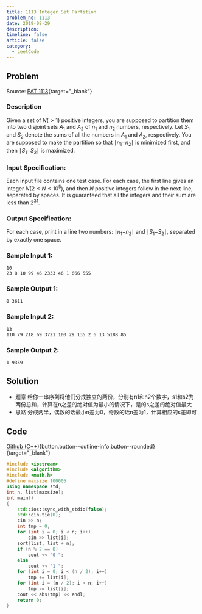 ```yaml
---
title: 1113 Integer Set Partition
problem_no: 1113
date: 2019-08-29
description: 
timeline: false
article: false
category:
  - LeetCode
---
```


<!--more-->

## Problem

Source: [PAT 1113](https://pintia.cn/problem-sets/994805342720868352/exam/problems/994805357258326016){target="_blank"}

### Description

Given a set of $N(>1)$ positive integers, you are supposed to partition them into two disjoint sets $A_1$ and $A_2$ of $n_1$ and $n_2$ numbers, respectively. Let $S_1$ and $S_2$ denote the sums of all the numbers in $A_1$ and $A_2$, respectively. You are supposed to make the partition so that
∣$n_1$−$n_2$∣ is minimized first, and then ∣$S_1$−$S_2$∣ is maximized.

### Input Specification:

Each input file contains one test case. For each case, the first line gives an integer $N(2≤N≤10^5)$, and then $N$ positive integers follow in the next line, separated by spaces. It is guaranteed that all the integers and their sum are less than $2^31$.

### Output Specification:

For each case, print in a line two numbers: ∣$n_1$−$n_2$∣ and ∣$S_1$−$S_2$∣, separated
by exactly one space.

### Sample Input 1:

```
10
23 8 10 99 46 2333 46 1 666 555
```

### Sample Output 1:

```
0 3611
```

### Sample Input 2:

```
13
110 79 218 69 3721 100 29 135 2 6 13 5188 85
```

### Sample Output 2:

```
1 9359
```

## Solution

- 题意 给你一串序列将他们分成独立的两份，分别有n1和n2个数字，s1和s2为两份总和，计算在n之差的绝对值为最小的情况下，是的s之差的绝对值最大
- 思路 分成两半，偶数的话最小n差为0，奇数的话n差为1，计算相应的s差即可

## Code

[Github (C++)](https://github.com/Alomerry/algorithm/blob/master/pat/a/){button.button--outline-info.button--rounded}{target="_blank"}


```cpp
#include <iostream>
#include <algorithm>
#include <math.h>
#define maxsize 100005
using namespace std;
int n, list[maxsize];
int main()
{
    std::ios::sync_with_stdio(false);
    std::cin.tie(0);
    cin >> n;
    int tmp = 0;
    for (int i = 0; i < n; i++)
        cin >> list[i];
    sort(list, list + n);
    if (n % 2 == 0)
        cout << "0 ";
    else
        cout << "1 ";
    for (int i = 0; i < (n / 2); i++)
        tmp += list[i];
    for (int i = (n / 2); i < n; i++)
        tmp -= list[i];
    cout << abs(tmp) << endl;
    return 0;
}
```
